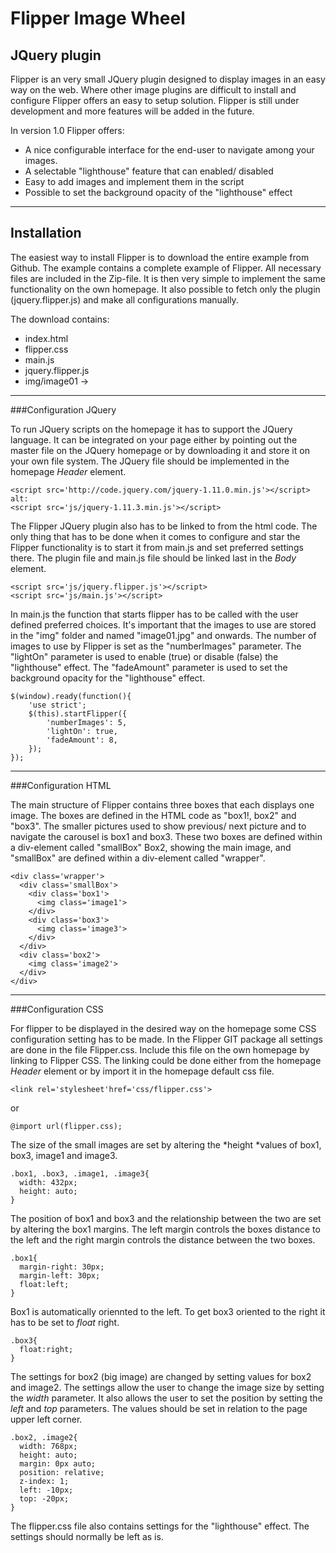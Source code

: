 # Flipper Image Wheel
## JQuery plugin

Flipper is an very small JQuery plugin designed to display images in an easy way on the web. Where other image plugins are
difficult to install and configure Flipper offers an easy to setup solution. Flipper is still under development and more features will be added in the future.

In version 1.0 Flipper offers:

  - A nice configurable interface for the end-user to navigate among your images.
  - A selectable "lighthouse" feature that can enabled/ disabled
  - Easy to add images and implement them in the script
  - Possible to set the background opacity of the "lighthouse" effect

---

## Installation

The easiest way to install Flipper is to download the entire example from Github. The example contains a complete example of 
Flipper. All necessary files are included in the Zip-file. It is then very simple to implement the same functionality on the own homepage. It also possible to fetch only the plugin (jquery.flipper.js) and make all configurations manually.

The download contains:
- index.html
- flipper.css
- main.js
- jquery.flipper.js
- img/image01 ->

---

###Configuration JQuery

To run JQuery scripts on the homepage it has to support the JQuery language. It can be integrated on your page either by pointing out the master file on the JQuery homepage or by downloading it and store it on your own file system. The JQuery file should be implemented in the homepage *Header* element. 

```
<script src='http://code.jquery.com/jquery-1.11.0.min.js'></script>
alt:
<script src='js/jquery-1.11.3.min.js'></script>
```

The Flipper JQuery plugin also has to be linked to from the html code. The only thing that has to be done when it comes to configure and star the Flipper functionality is to start it from main.js and set preferred settings there. The plugin file  and main.js file should be linked last in the *Body* element.

```
<script src='js/jquery.flipper.js'></script>
<script src='js/main.js'></script>
```

In main.js the function that starts flipper has to be called with the user defined preferred choices. It's important that the images to use are stored in the "img" folder and named "image01.jpg" and onwards. The number of images to use by Flipper is set as the "numberImages" parameter. The "lightOn" parameter is used to enable (true) or disable (false) the "lighthouse" effect. The "fadeAmount" parameter is used to set the background opacity for the "lighthouse" effect.

```
$(window).ready(function(){
	'use strict';
	$(this).startFlipper({
		'numberImages': 5,
		'lightOn': true, 
		'fadeAmount': 8, 
	});
});
```

---

###Configuration HTML

The main structure of Flipper contains three boxes that each displays one image. The boxes are defined in the HTML code as "box1!, box2" and "box3". The smaller pictures used to show previous/ next picture and to navigate the carousel is box1 and box3. These two boxes are defined within a div-element called "smallBox" Box2, showing the main image, and "smallBox" are defined within a div-element called "wrapper".

```
<div class='wrapper'>
  <div class='smallBox'>
    <div class='box1'>
      <img class='image1'>
    </div>
    <div class='box3'>
      <img class='image3'>
    </div>
  </div>
  <div class='box2'>
    <img class='image2'>
  </div>
</div>
```

---

###Configuration CSS

For flipper to be displayed in the desired way on the homepage some CSS configuration setting has to be made. In the Flipper GIT package all settings are done in the file Flipper.css. Include this file on the own homepage by linking to Flipper CSS. The linking could be done either from the homepage *Header* element or by import it in the homepage default css file.

```
<link rel='stylesheet'href='css/flipper.css'>
```
or
```
@import url(flipper.css);
```

The size of the small images are set by altering the *height *values of box1, box3, image1 and image3.

```
.box1, .box3, .image1, .image3{
  width: 432px;
  height: auto;
}
```

The position of box1 and box3 and the relationship between the two are set by altering the box1 margins. The left margin controls the boxes distance to the left and the right margin controls the distance between the two boxes.

```
.box1{
  margin-right: 30px;
  margin-left: 30px;
  float:left;
}	
```

Box1 is automatically oriennted to the left. To get box3 oriented to the right it has to be set to *float* right.

```
.box3{
  float:right;
}
```

The settings for box2 (big image) are changed by setting values for box2 and image2. The settings allow the user to change the image size by setting the *width* parameter. It also allows the user to set the position by setting the *left* and *top* parameters. The values should be set in relation to the page upper left corner.

```
.box2, .image2{
  width: 768px;
  height: auto;
  margin: 0px auto;
  position: relative;
  z-index: 1;
  left: -10px;
  top: -20px;
}
```

The flipper.css file also contains settings for the "lighthouse" effect. The settings should normally be left as is.

